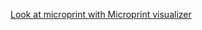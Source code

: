 [Look at microprint with Microprint visualizer](https://alphasteam.github.io/microprint-visualizer/?url=https://api.github.com/repos/AlphaSteam/GHuPrintGen/contents/Examples/Mid-job-matrix/microprint(ubuntu-latest,1.6).svg&ref=refs/heads/integrate_uPrintGen)